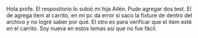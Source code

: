 Hola profe.
El respositorio lo subió mi hija Ailén.
Pude agregar dos test. El de agrega item al carrito, en mi pc da error si saco la fixture de dentro del archivo y no logré saber por qué.
El otro es para verificar que el item esté en el carrito. 
Soy nueva en estos temas así que no fue fácil.

